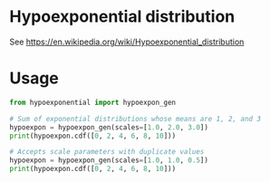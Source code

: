 # Hypoexponential distribution
See https://en.wikipedia.org/wiki/Hypoexponential_distribution

# Usage
```python
from hypoexponential import hypoexpon_gen

# Sum of exponential distributions whose means are 1, 2, and 3
hypoexpon = hypoexpon_gen(scales=[1.0, 2.0, 3.0])
print(hypoexpon.cdf([0, 2, 4, 6, 8, 10]))

# Accepts scale parameters with duplicate values
hypoexpon = hypoexpon_gen(scales=[1.0, 1.0, 0.5])
print(hypoexpon.cdf([0, 2, 4, 6, 8, 10]))
```
